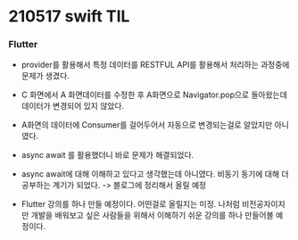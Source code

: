 # 210517 swift TIL

### Flutter

- provider를 활용해서 특정 데이터를 RESTFUL API를 활용해서 처리하는 과정중에 문제가 생겼다.

- C 화면에서 A 화면데이터를 수정한 후 A화면으로 Navigator.pop으로 돌아왔는데 데이터가 변경되어 있지 않았다.

- A화면의 데이터에 Consumer를 걸어두어서 자동으로 변경되는걸로 알았지만 아니였다.

- async await 를 활용했더니 바로 문제가 해결되었다.

- async await에 대해 이해하고 있다고 생각했는데 아니였다. 비동기 동기에 대해 더 공부하는 계기가 되었다. -> 블로그에 정리해서 올릴 예정

- Flutter 강의를 하나 만들 예정이다. 어떤걸로 올릴지는 미정. 나처럼 비전공자이지만 개발을 배워보고 싶은 사람들을 위해서 이해하기 쉬운 강의를 하나 만들어볼 예정이다.
